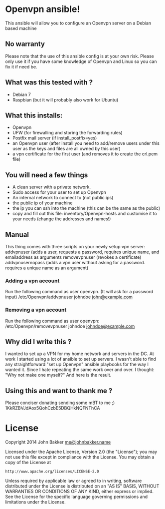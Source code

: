 # Openvpn ansible!

This ansible will allow you to configure an Openvpn server on a Debian based machine

## No warranty
Please note that the use of this ansible config is at your own risk. Please only use it if you have some knowledge of
Openvpn and Linux so you can fix it if need be.

## What was this tested with ?
- Debian 7
- Raspbian
(but it will probably also work for Ubuntu)

## What this installs:
- Openvpn
- UFW (for firewalling and storing the forwarding rules)
- Postfix mail server (if install_postfix=yes)
- an Openvpn user (after install you need to add/remove users under this user as the keys and files are all owned by this user)
- a vpn certificate for the first user (and removes it to create the crl.pem file)

## You will need a few things

* A clean server with a private network.
* Sudo access for your user to set up Openvpn
* An internal network to connect to (not public ips)
* the public ip of your machine
* the ip you can ssh into the machine (this can be the same as the public)
* copy and fill out this file:  inventory/Openvpn-hosts and customise it to your needs (change the addresses and names!)

## Manual
This thing comes with three scripts on your newly setup vpn server:
addvpnuser          (adds a user, requests a password, requires unique name, and emailaddress as arguments
removevpnuser       (revokes a certificate)
addvpnusernopass    (adds a vpn user without asking for a password. requires a unique name as an argument)

### Adding a vpn account
Run the following command as user openvpn. (It will ask for a password input)
/etc/Openvpn/addvpnuser johndoe john@example.com

### Removing a vpn account
Run the following command as user openvpn:
/etc/Openvpn/removevpnuser johndoe johndoe@example.com

## Why did I write this ?
I wanted to set up a VPN for my home network and servers in the DC. At work I started using a lot of ansible to set up servers.
I wasn't able to find any straightforward "set up Openvpn" ansible playbooks for the way I wanted it.
Since I hate repeating the same work over and over. I thought: "Why not make one myself?"
And here is the result.

## Using this and want to thank me ?
Please conciser donating sending some mBT to me ;)
1KkRZBVJdAox5QohCzbE5DBQHkNQFNThCA

# License

Copyright 2014 John Bakker <me@johnbakker.name>

Licensed under the Apache License, Version 2.0 (the "License");
you may not use this file except in compliance with the License.
You may obtain a copy of the License at

    http://www.apache.org/licenses/LICENSE-2.0

Unless required by applicable law or agreed to in writing, software
distributed under the License is distributed on an "AS IS" BASIS,
WITHOUT WARRANTIES OR CONDITIONS OF ANY KIND, either express or implied.
See the License for the specific language governing permissions and
limitations under the License.